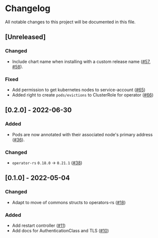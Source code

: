 # Changelog

All notable changes to this project will be documented in this file.

## [Unreleased]

### Changed

- Include chart name when installing with a custom release name ([#57], [#58]).

### Fixed

- Add permission to get kubernetes nodes to service-account ([#65])
- Added right to create `pods/evictions` to ClusterRole for operator ([#66])

[#57]: https://github.com/stackabletech/commons-operator/pull/57
[#58]: https://github.com/stackabletech/commons-operator/pull/58
[#65]: https://github.com/stackabletech/commons-operator/pull/65
[#66]: https://github.com/stackabletech/commons-operator/pull/66

## [0.2.0] - 2022-06-30

### Added

- Pods are now annotated with their associated node's primary address ([#36]).

### Changed

- `operator-rs` `0.18.0` -> `0.21.1` ([#38])

[#36]: https://github.com/stackabletech/commons-operator/pull/36
[#38]: https://github.com/stackabletech/commons-operator/pull/38

## [0.1.0] - 2022-05-04

### Changed

- Adapt to move of commons structs to operators-rs ([#18])

### Added

- Add restart controller ([#11])
- Add docs for AuthenticationClass and TLS ([#10])

[#10]: https://github.com/stackabletech/commons-operator/pull/10
[#11]: https://github.com/stackabletech/commons-operator/pull/11
[#18]: https://github.com/stackabletech/commons-operator/pull/18
